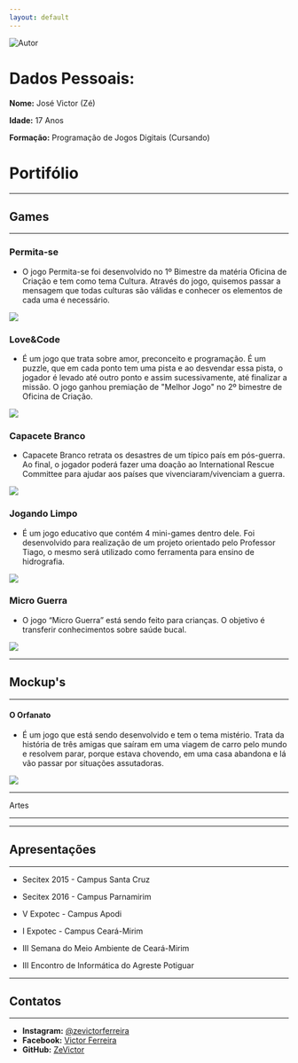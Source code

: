 ```yaml
---
layout: default
---
```




![Autor](Eu3.png)

# Dados Pessoais:

**Nome:** José Victor (Zé)

**Idade:** 17 Anos

**Formação:** Programação de Jogos Digitais (Cursando)

# Portifólio

* * *

## Games

* * *

### Permita-se

* O jogo Permita-se foi desenvolvido no 1º Bimestre da matéria Oficina de Criação e tem como tema Cultura. Através do jogo, quisemos passar a mensagem que todas culturas são válidas e conhecer os elementos de cada uma é necessário. 

[![](J1.PNG)](https://zevictor.github.io/Permita-se/)

### Love&Code

* É um jogo que trata sobre amor, preconceito e programação. É um puzzle, que em cada ponto tem uma pista e ao desvendar essa pista, o jogador é levado até outro ponto e assim sucessivamente, até finalizar a missão. O jogo ganhou premiação de "Melhor Jogo" no 2º bimestre de Oficina de  Criação.

[![](J2.PNG)](https://zevictor.github.io/Love&Code/)

### Capacete Branco

* Capacete Branco retrata os desastres de um típico país em pós-guerra. Ao final, o jogador poderá fazer uma doação ao International Rescue Committee para ajudar aos países que vivenciaram/vivenciam a guerra.

[![](J3.PNG)](https://zevictor.github.io/CapWhite/)

### Jogando Limpo

* É um jogo educativo que contém 4 mini-games dentro dele. Foi desenvolvido para realização de um projeto orientado pelo Professor Tiago, o mesmo será utilizado como ferramenta para ensino de hidrografia.

[![](J4.PNG)](https://zevictor.github.io/ProjetoJogo/)

### Micro Guerra

* O jogo “Micro Guerra” está sendo feito para crianças. O objetivo é transferir conhecimentos sobre saúde bucal.

[![](J5.PNG)](https://zevictor.github.io/MicroGuerra/)

* * *

## Mockup's

* * *

#### O Orfanato

* É um jogo que está sendo desenvolvido e tem o tema mistério. Trata da história de três amigas que saíram em uma viagem de carro pelo mundo e resolvem parar, porque estava chovendo, em uma casa abandona e lá vão passar por situações assutadoras.

[![](Mock.PNG)](https://zevictor.github.io/Mockup/)

* * *

Artes

* * *

* * *

## Apresentações

* * *

* Secitex 2015 - Campus Santa Cruz

* Secitex 2016 - Campus Parnamirim

* V Expotec - Campus Apodi

* I Expotec - Campus Ceará-Mirim

* III Semana do Meio Ambiente de Ceará-Mirim

* III Encontro de Informática do Agreste Potiguar

* * *

## Contatos

* * * 

* **Instagram:** [@zevictorferreira](https://www.instagram.com/zevictorferreira/?hl=pt-br)
* **Facebook:** [Victor Ferreira](https://www.facebook.com/victor.gatopb)
* **GitHub:**  [ZeVictor](https://github.com/ZeVictor)

